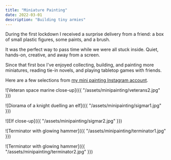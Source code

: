 ```yaml
---
title: "Miniature Painting"
date: 2022-03-01
description: "Building tiny armies"
---
```


During the first lockdown I received a surprise delivery from a friend: a box of small plastic figures, some paints, and a brush.

It was the perfect way to pass time while we were all stuck inside. Quiet, hands-on, creative, and away from a screen.

Since that first box I've enjoyed collecting, building, and painting more miniatures, reading tie-in novels, and playing tabletop games with friends.

Here are a few selections from [my mini painting Instagram account](https://www.instagram.com/archaeovist/).

![Veteran space marine close-up]({{ "/assets/minipainting/veterans2.jpg" }})

![Diorama of a knight duelling an elf]({{ "/assets/minipainting/sigmar1.jpg" }})

![Elf close-up]({{ "/assets/minipainting/sigmar2.jpg" }})

![Terminator with glowing hammer]({{ "/assets/minipainting/terminator1.jpg" }})

![Terminator with glowing hammer]({{ "/assets/minipainting/terminator2.jpg" }})